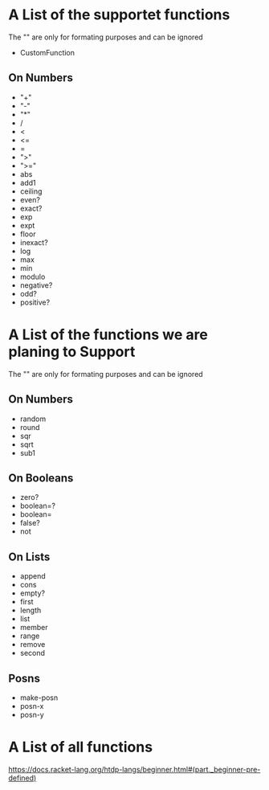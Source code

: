 # A List of the supportet functions
The "" are only for formating purposes and can be ignored

- CustomFunction
## On Numbers
- "+"
- "-"
- "*"
- /
- <
- <=
- =
- ">"
- ">="
- abs
- add1
- ceiling
- even?
- exact?
- exp
- expt
- floor
- inexact?
- log
- max
- min
- modulo
- negative?
- odd?
- positive?


# A List of the functions we are planing to Support
The "" are only for formating purposes and can be ignored

## On Numbers
- random
- round
- sqr
- sqrt
- sub1
## On Booleans
- zero?
- boolean=?
- boolean=
- false?
- not
## On Lists
- append
- cons
- empty?
- first
- length
- list
- member
- range
- remove
- second
## Posns
- make-posn
- posn-x
- posn-y

# A List of all functions
https://docs.racket-lang.org/htdp-langs/beginner.html#(part._beginner-pre-defined)
